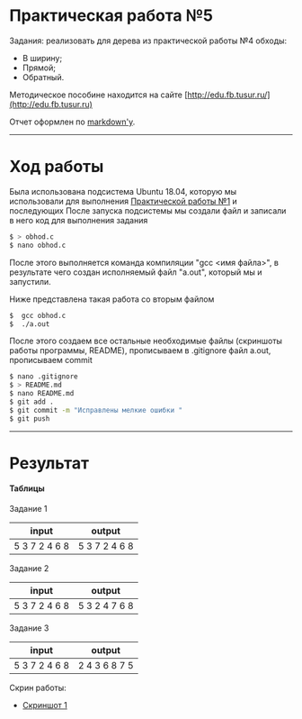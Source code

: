 #  Практическая работа №5

Задания: реализовать для дерева из практической работы №4 обходы:
- В ширину;
- Прямой;
- Обратный.

Методическое пособине находится на сайте [http://edu.fb.tusur.ru/](http://edu.fb.tusur.ru)

Отчет оформлен по [markdown'у](https://github.com/adam-p/markdown-here/wiki/Markdown-Cheatsheet 'Тык').
________________________________________________
# Ход работы

Была использована подсистема Ubuntu 18.04, которую мы использовали для выполнения [Практической работы №1](https://github.com/mariakholodova/timp/tree/pr1) и последующих
После запуска подсистемы мы создали файл и записали в него код для выполнения задания 
```sh
$ > obhod.c
$ nano obhod.c
```
После этого выполняется команда компиляции "gcc <имя файла>", в результате чего создан исполняемый файл "a.out", который мы и запустили. 

Ниже представлена такая работа со вторым файлом
```sh
$  gcc obhod.c
$  ./a.out
```
После этого создаем все остальные необходимые файлы (скриншоты работы программы, README), прописываем в .gitignore файл a.out, прописываем commit
```sh
$ nano .gitignore
$ > README.md
$ nano README.md
$ git add .
$ git commit -m "Исправлены мелкие ошибки "
$ git push 
```
___________________________
# Результат

#### Таблицы 

Задание 1

|input|output|
|------|-----|
|5 3 7 2 4 6 8| 5 3 7 2 4 6 8|

Задание 2

|input|output|
|------|-----|
|5 3 7 2 4 6 8| 5 3 2 4 7 6 8|

Задание 3

|input|output|
|------|-----|
|5 3 7 2 4 6 8| 2 4 3 6 8 7 5|

Скрин работы:
- [Скриншот 1](https://github.com/mariakholodova/timp/blob/pr5/5.PNG 'Тык')






